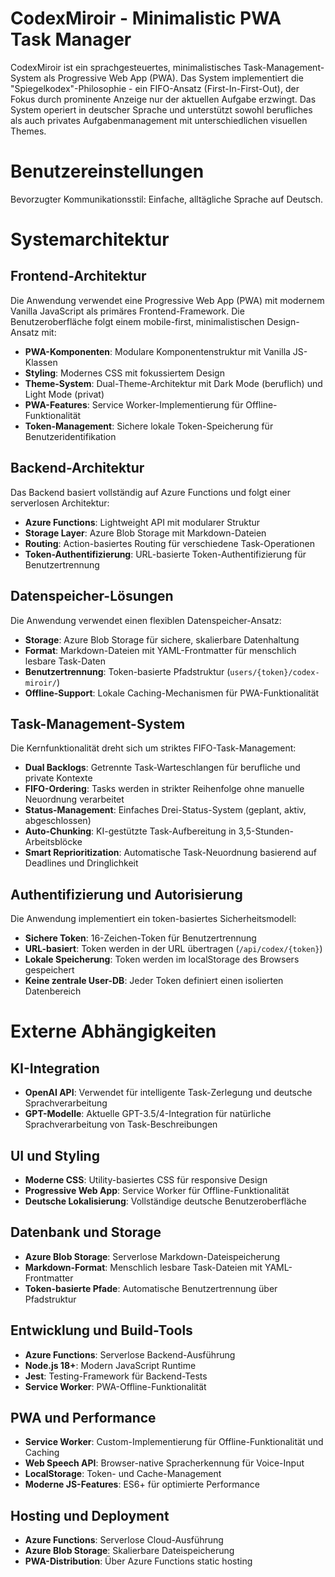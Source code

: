 # CodexMiroir - Minimalistic PWA Task Manager

CodexMiroir ist ein sprachgesteuertes, minimalistisches Task-Management-System als Progressive Web App (PWA). Das System implementiert die "Spiegelkodex"-Philosophie - ein FIFO-Ansatz (First-In-First-Out), der Fokus durch prominente Anzeige nur der aktuellen Aufgabe erzwingt. Das System operiert in deutscher Sprache und unterstützt sowohl berufliches als auch privates Aufgabenmanagement mit unterschiedlichen visuellen Themes.

# Benutzereinstellungen

Bevorzugter Kommunikationsstil: Einfache, alltägliche Sprache auf Deutsch.

# Systemarchitektur

## Frontend-Architektur
Die Anwendung verwendet eine Progressive Web App (PWA) mit modernem Vanilla JavaScript als primäres Frontend-Framework. Die Benutzeroberfläche folgt einem mobile-first, minimalistischen Design-Ansatz mit:

- **PWA-Komponenten**: Modulare Komponentenstruktur mit Vanilla JS-Klassen
- **Styling**: Modernes CSS mit fokussiertem Design
- **Theme-System**: Dual-Theme-Architektur mit Dark Mode (beruflich) und Light Mode (privat)
- **PWA-Features**: Service Worker-Implementierung für Offline-Funktionalität
- **Token-Management**: Sichere lokale Token-Speicherung für Benutzeridentifikation

## Backend-Architektur
Das Backend basiert vollständig auf Azure Functions und folgt einer serverlosen Architektur:

- **Azure Functions**: Lightweight API mit modularer Struktur
- **Storage Layer**: Azure Blob Storage mit Markdown-Dateien
- **Routing**: Action-basiertes Routing für verschiedene Task-Operationen
- **Token-Authentifizierung**: URL-basierte Token-Authentifizierung für Benutzertrennung

## Datenspeicher-Lösungen
Die Anwendung verwendet einen flexiblen Datenspeicher-Ansatz:

- **Storage**: Azure Blob Storage für sichere, skalierbare Datenhaltung
- **Format**: Markdown-Dateien mit YAML-Frontmatter für menschlich lesbare Task-Daten
- **Benutzertrennung**: Token-basierte Pfadstruktur (`users/{token}/codex-miroir/`)
- **Offline-Support**: Lokale Caching-Mechanismen für PWA-Funktionalität

## Task-Management-System
Die Kernfunktionalität dreht sich um striktes FIFO-Task-Management:

- **Dual Backlogs**: Getrennte Task-Warteschlangen für berufliche und private Kontexte
- **FIFO-Ordering**: Tasks werden in strikter Reihenfolge ohne manuelle Neuordnung verarbeitet
- **Status-Management**: Einfaches Drei-Status-System (geplant, aktiv, abgeschlossen)
- **Auto-Chunking**: KI-gestützte Task-Aufbereitung in 3,5-Stunden-Arbeitsblöcke
- **Smart Reprioritization**: Automatische Task-Neuordnung basierend auf Deadlines und Dringlichkeit

## Authentifizierung und Autorisierung
Die Anwendung implementiert ein token-basiertes Sicherheitsmodell:

- **Sichere Token**: 16-Zeichen-Token für Benutzertrennung
- **URL-basiert**: Token werden in der URL übertragen (`/api/codex/{token}`)
- **Lokale Speicherung**: Token werden im localStorage des Browsers gespeichert
- **Keine zentrale User-DB**: Jeder Token definiert einen isolierten Datenbereich

# Externe Abhängigkeiten

## KI-Integration
- **OpenAI API**: Verwendet für intelligente Task-Zerlegung und deutsche Sprachverarbeitung
- **GPT-Modelle**: Aktuelle GPT-3.5/4-Integration für natürliche Sprachverarbeitung von Task-Beschreibungen

## UI und Styling
- **Moderne CSS**: Utility-basiertes CSS für responsive Design
- **Progressive Web App**: Service Worker für Offline-Funktionalität
- **Deutsche Lokalisierung**: Vollständige deutsche Benutzeroberfläche

## Datenbank und Storage
- **Azure Blob Storage**: Serverlose Markdown-Dateispeicherung
- **Markdown-Format**: Menschlich lesbare Task-Dateien mit YAML-Frontmatter
- **Token-basierte Pfade**: Automatische Benutzertrennung über Pfadstruktur

## Entwicklung und Build-Tools
- **Azure Functions**: Serverlose Backend-Ausführung
- **Node.js 18+**: Modern JavaScript Runtime
- **Jest**: Testing-Framework für Backend-Tests
- **Service Worker**: PWA-Offline-Funktionalität

## PWA und Performance
- **Service Worker**: Custom-Implementierung für Offline-Funktionalität und Caching
- **Web Speech API**: Browser-native Spracherkennung für Voice-Input
- **LocalStorage**: Token- und Cache-Management
- **Moderne JS-Features**: ES6+ für optimierte Performance

## Hosting und Deployment
- **Azure Functions**: Serverlose Cloud-Ausführung
- **Azure Blob Storage**: Skalierbare Dateispeicherung
- **PWA-Distribution**: Über Azure Functions static hosting